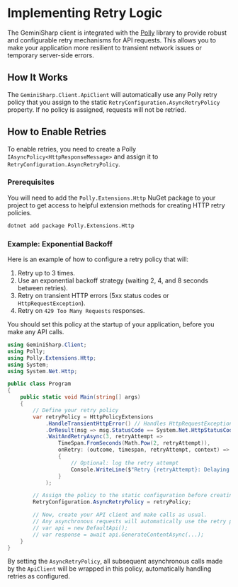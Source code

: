 # Implementing Retry Logic

The GeminiSharp client is integrated with the [Polly](https://github.com/App-vNext/Polly) library to provide robust and configurable retry mechanisms for API requests. This allows you to make your application more resilient to transient network issues or temporary server-side errors.

## How It Works

The `GeminiSharp.Client.ApiClient` will automatically use any Polly retry policy that you assign to the static `RetryConfiguration.AsyncRetryPolicy` property. If no policy is assigned, requests will not be retried.

## How to Enable Retries

To enable retries, you need to create a Polly `IAsyncPolicy<HttpResponseMessage>` and assign it to `RetryConfiguration.AsyncRetryPolicy`.

### Prerequisites

You will need to add the `Polly.Extensions.Http` NuGet package to your project to get access to helpful extension methods for creating HTTP retry policies.

```bash
dotnet add package Polly.Extensions.Http
```

### Example: Exponential Backoff

Here is an example of how to configure a retry policy that will:
1.  Retry up to 3 times.
2.  Use an exponential backoff strategy (waiting 2, 4, and 8 seconds between retries).
3.  Retry on transient HTTP errors (5xx status codes or `HttpRequestException`).
4.  Retry on `429 Too Many Requests` responses.

You should set this policy at the startup of your application, before you make any API calls.

```csharp
using GeminiSharp.Client;
using Polly;
using Polly.Extensions.Http;
using System;
using System.Net.Http;

public class Program
{
    public static void Main(string[] args)
    {
        // Define your retry policy
        var retryPolicy = HttpPolicyExtensions
            .HandleTransientHttpError() // Handles HttpRequestException, 5xx, and 408 responses
            .OrResult(msg => msg.StatusCode == System.Net.HttpStatusCode.TooManyRequests) // Also retry on 429
            .WaitAndRetryAsync(3, retryAttempt =>
                TimeSpan.FromSeconds(Math.Pow(2, retryAttempt)),
                onRetry: (outcome, timespan, retryAttempt, context) =>
                {
                    // Optional: log the retry attempt
                    Console.WriteLine($"Retry {retryAttempt}: Delaying for {timespan.TotalSeconds} seconds, then retrying the request.");
                }
            );

        // Assign the policy to the static configuration before creating your client
        RetryConfiguration.AsyncRetryPolicy = retryPolicy;

        // Now, create your API client and make calls as usual.
        // Any asynchronous requests will automatically use the retry policy.
        // var api = new DefaultApi();
        // var response = await api.GenerateContentAsync(...);
    }
}
```

By setting the `AsyncRetryPolicy`, all subsequent asynchronous calls made by the `ApiClient` will be wrapped in this policy, automatically handling retries as configured.
